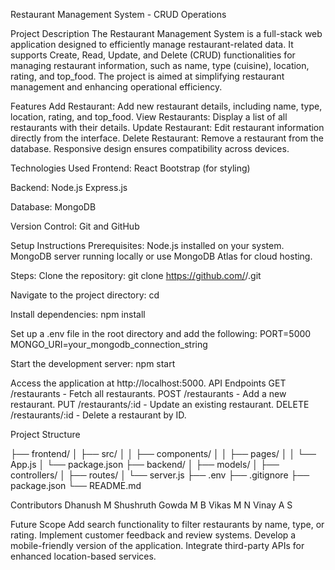 Restaurant Management System - CRUD Operations

Project Description
The Restaurant Management System is a full-stack web application designed to efficiently manage restaurant-related data. It supports Create, Read, Update, and Delete (CRUD) functionalities for managing restaurant information, such as name, type (cuisine), location, rating, and top_food. The project is aimed at simplifying restaurant management and enhancing operational efficiency.

Features
Add Restaurant: Add new restaurant details, including name, type, location, rating, and top_food.
View Restaurants: Display a list of all restaurants with their details.
Update Restaurant: Edit restaurant information directly from the interface.
Delete Restaurant: Remove a restaurant from the database.
Responsive design ensures compatibility across devices.

Technologies Used
Frontend:
React
Bootstrap (for styling)

Backend:
Node.js
Express.js

Database:
MongoDB

Version Control:
Git and GitHub

Setup Instructions
Prerequisites:
Node.js installed on your system.
MongoDB server running locally or use MongoDB Atlas for cloud hosting.

Steps:
Clone the repository:
git clone https://github.com/<your-username>/<repository-name>.git

Navigate to the project directory:
cd <repository-name>

Install dependencies:
npm install

Set up a .env file in the root directory and add the following:
PORT=5000
MONGO_URI=your_mongodb_connection_string

Start the development server:
npm start

Access the application at http://localhost:5000.
API Endpoints
GET /restaurants - Fetch all restaurants.
POST /restaurants - Add a new restaurant.
PUT /restaurants/:id - Update an existing restaurant.
DELETE /restaurants/:id - Delete a restaurant by ID.

Project Structure

├── frontend/
│   ├── src/
│   │   ├── components/
│   │   ├── pages/
│   │   └── App.js
│   └── package.json
├── backend/
│   ├── models/
│   ├── controllers/
│   ├── routes/
│   └── server.js
├── .env
├── .gitignore
├── package.json
└── README.md

Contributors
Dhanush M 
Shushruth Gowda M B 
Vikas M N 
Vinay A S 

Future Scope
Add search functionality to filter restaurants by name, type, or rating.
Implement customer feedback and review systems.
Develop a mobile-friendly version of the application.
Integrate third-party APIs for enhanced location-based services.


